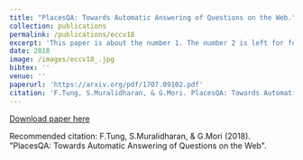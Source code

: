 ```yaml
---
title: "PlacesQA: Towards Automatic Answering of Questions on the Web."
collection: publications
permalink: /publications/eccv18
excerpt: 'This paper is about the number 1. The number 2 is left for future work.'
date: 2018
image: /images/eccv18_.jpg
bibtex: ''
venue: ''
paperurl: 'https://arxiv.org/pdf/1707.09102.pdf'
citation: 'F.Tung, S.Muralidharan, & G.Mori. PlacesQA: Towards Automatic Answering of Questions on the Web.'
---
```


[Download paper here](/files/resume.pdf)

Recommended citation: F.Tung, S.Muralidharan, & G.Mori (2018). "PlacesQA: Towards Automatic Answering of Questions on the Web".
